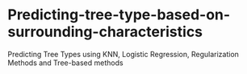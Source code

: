 # Predicting-tree-type-based-on-surrounding-characteristics
Predicting Tree Types using KNN, Logistic Regression, Regularization Methods and Tree-based methods
